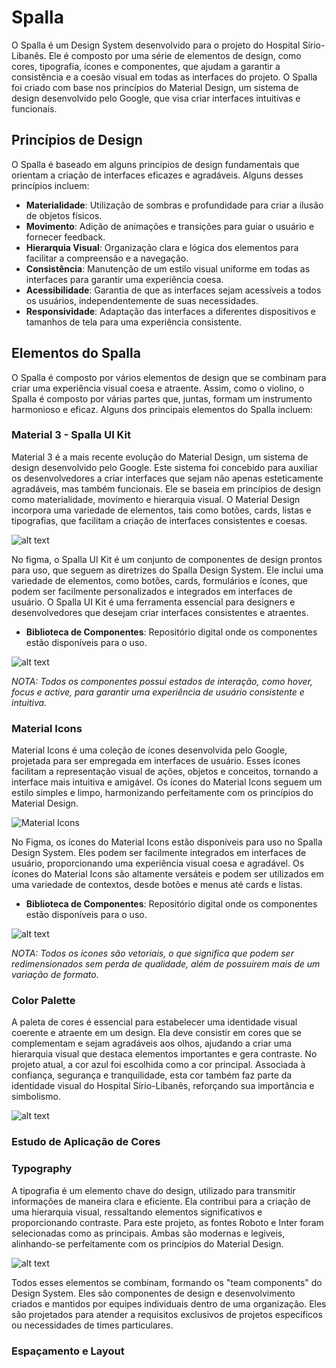 # Spalla 

O Spalla é um Design System desenvolvido para o projeto do Hospital Sírio-Libanês. Ele é composto por uma série de elementos de design, como cores, tipografia, ícones e componentes, que ajudam a garantir a consistência e a coesão visual em todas as interfaces do projeto. O Spalla foi criado com base nos princípios do Material Design, um sistema de design desenvolvido pelo Google, que visa criar interfaces intuitivas e funcionais.

## Princípios de Design

O Spalla é baseado em alguns princípios de design fundamentais que orientam a criação de interfaces eficazes e agradáveis. Alguns desses princípios incluem:

- **Materialidade**: Utilização de sombras e profundidade para criar a ilusão de objetos físicos.
- **Movimento**: Adição de animações e transições para guiar o usuário e fornecer feedback.
- **Hierarquia Visual**: Organização clara e lógica dos elementos para facilitar a compreensão e a navegação.
- **Consistência**: Manutenção de um estilo visual uniforme em todas as interfaces para garantir uma experiência coesa.
- **Acessibilidade**: Garantia de que as interfaces sejam acessíveis a todos os usuários, independentemente de suas necessidades.
- **Responsividade**: Adaptação das interfaces a diferentes dispositivos e tamanhos de tela para uma experiência consistente.

## Elementos do Spalla

O Spalla é composto por vários elementos de design que se combinam para criar uma experiência visual coesa e atraente. Assim, como o violino, o Spalla é composto por várias partes que, juntas, formam um instrumento harmonioso e eficaz. Alguns dos principais elementos do Spalla incluem:

### Material 3 - Spalla UI Kit

Material 3 é a mais recente evolução do Material Design, um sistema de design desenvolvido pelo Google. Este sistema foi concebido para auxiliar os desenvolvedores a criar interfaces que sejam não apenas esteticamente agradáveis, mas também funcionais. Ele se baseia em princípios de design como materialidade, movimento e hierarquia visual. O Material Design incorpora uma variedade de elementos, tais como botões, cards, listas e tipografias, que facilitam a criação de interfaces consistentes e coesas.

![alt text](../../../static/img/material-3.png)

No figma, o Spalla UI Kit é um conjunto de componentes de design prontos para uso, que seguem as diretrizes do Spalla Design System. Ele inclui uma variedade de elementos, como botões, cards, formulários e ícones, que podem ser facilmente personalizados e integrados em interfaces de usuário. O Spalla UI Kit é uma ferramenta essencial para designers e desenvolvedores que desejam criar interfaces consistentes e atraentes.
- **Biblioteca de Componentes**: Repositório digital onde os componentes estão disponíveis para o uso.

![alt text](../../../static/img/spalla-ui.png)

*NOTA: Todos os componentes possui estados de interação, como hover, focus e active, para garantir uma experiência de usuário consistente e intuitiva.*

### Material Icons

Material Icons é uma coleção de ícones desenvolvida pelo Google, projetada para ser empregada em interfaces de usuário. Esses ícones facilitam a representação visual de ações, objetos e conceitos, tornando a interface mais intuitiva e amigável. Os ícones do Material Icons seguem um estilo simples e limpo, harmonizando perfeitamente com os princípios do Material Design.

![Material Icons](../../../static/img/material-icons.png)

No Figma, os ícones do Material Icons estão disponíveis para uso no Spalla Design System. Eles podem ser facilmente integrados em interfaces de usuário, proporcionando uma experiência visual coesa e agradável. Os ícones do Material Icons são altamente versáteis e podem ser utilizados em uma variedade de contextos, desde botões e menus até cards e listas.

- **Biblioteca de Componentes**: Repositório digital onde os componentes estão disponíveis para o uso.

![alt text](../../../static/img/spalla-icons.png)

*NOTA: Todos os ícones são vetoriais, o que significa que podem ser redimensionados sem perda de qualidade, além de possuirem mais de um variação de formato.*

### Color Palette

A paleta de cores é essencial para estabelecer uma identidade visual coerente e atraente em um design. Ela deve consistir em cores que se complementam e sejam agradáveis aos olhos, ajudando a criar uma hierarquia visual que destaca elementos importantes e gera contraste. No projeto atual, a cor azul foi escolhida como a cor principal. Associada à confiança, segurança e tranquilidade, esta cor também faz parte da identidade visual do Hospital Sírio-Libanês, reforçando sua importância e simbolismo.

![alt text](../../../static/img/spalla-colors.png)

### Estudo de Aplicação de Cores

### Typography

A tipografia é um elemento chave do design, utilizado para transmitir informações de maneira clara e eficiente. Ela contribui para a criação de uma hierarquia visual, ressaltando elementos significativos e proporcionando contraste. Para este projeto, as fontes Roboto e Inter foram selecionadas como as principais. Ambas são modernas e legíveis, alinhando-se perfeitamente com os princípios do Material Design.

![alt text](../../../static/img/spalla-typography.png)


Todos esses elementos se combinam, formando os "team components" do Design System. Eles são componentes de design e desenvolvimento criados e mantidos por equipes individuais dentro de uma organização. Eles são projetados para atender a requisitos exclusivos de projetos específicos ou necessidades de times particulares. 

### Espaçamento e Layout